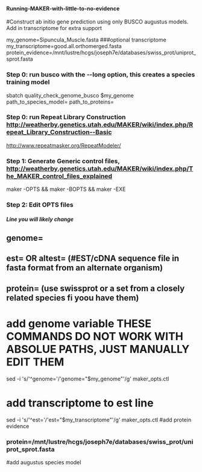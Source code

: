 #### Running-MAKER-with-little-to-no-evidence
#Construct ab initio gene prediction using only BUSCO augustus models. Add in transcriptome for extra support

my_genome=Sipuncula_Muscle.fasta
###optional transcriptome
my_transcriptome=good.all.orthomerged.fasta
protein_evidence=/mnt/lustre/hcgs/joseph7e/databases/swiss_prot/uniprot_sprot.fasta

### Step 0: run busco with the --long option, this creates a species training model
sbatch quality_check_genome_busco $my_genome
path_to_species_model= 
path_to_proteins=


### Step 0: run Repeat Library Construction http://weatherby.genetics.utah.edu/MAKER/wiki/index.php/Repeat_Library_Construction--Basic
http://www.repeatmasker.org/RepeatModeler/


### Step 1: Generate Generic control files, http://weatherby.genetics.utah.edu/MAKER/wiki/index.php/The_MAKER_control_files_explained
maker -OPTS && maker -BOPTS && maker -EXE

### Step 2: Edit OPTS files
##### Line you will likely change
## genome=
## est= OR altest= (#EST/cDNA sequence file in fasta format from an alternate organism)
## protein= (use swissprot or a set from a closely related species fi yoou have them)
# add genome variable THESE COMMANDS DO NOT WORK WITH ABSOLUE PATHS, JUST MANUALLY EDIT THEM
sed -i 's/'^genome='/'genome="$my_genome"'/g' maker_opts.ctl
# add transcriptome to est line
sed -i 's/'^est='/'est="$my_transcriptome"'/g' maker_opts.ctl
#add protein evidence
### protein=/mnt/lustre/hcgs/joseph7e/databases/swiss_prot/uniprot_sprot.fasta

#add augustus species model




